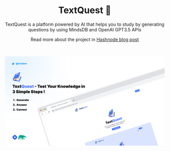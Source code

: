 <h1 align="center">TextQuest 🧠</h1>

<p align="center">TextQuest is a platform powered by AI that helps you to study by generating questions by using MindsDB and OpenAI GPT3.5 APIs</p>

<p align="center">Read more about the project in <a href="https://blog.osadavidath.com/my-experience-in-building-textquest-with-mindsdb">Hashnode blog post</a></p>

</br>

<p align="center">
  <img src="./public/thumb.png">
</p>
